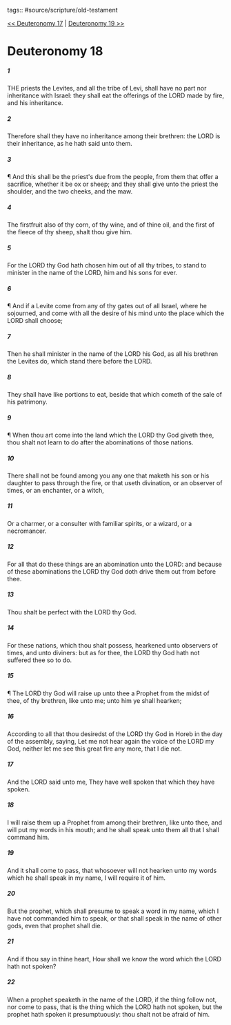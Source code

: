 tags:: #source/scripture/old-testament

[<< Deuteronomy 17](/Old_Testament/05_Deuteronomy/Deuteronomy_17.md) | [Deuteronomy 19 >>](/Old_Testament/05_Deuteronomy/Deuteronomy_19.md)

# Deuteronomy 18

##### 1

THE priests the Levites, and all the tribe of Levi, shall have no part nor inheritance with Israel: they shall eat the offerings of the LORD made by fire, and his inheritance.

##### 2

Therefore shall they have no inheritance among their brethren: the LORD is their inheritance, as he hath said unto them.

##### 3

¶ And this shall be the priest's due from the people, from them that offer a sacrifice, whether it be ox or sheep; and they shall give unto the priest the shoulder, and the two cheeks, and the maw.

##### 4

The firstfruit also of thy corn, of thy wine, and of thine oil, and the first of the fleece of thy sheep, shalt thou give him.

##### 5

For the LORD thy God hath chosen him out of all thy tribes, to stand to minister in the name of the LORD, him and his sons for ever.

##### 6

¶ And if a Levite come from any of thy gates out of all Israel, where he sojourned, and come with all the desire of his mind unto the place which the LORD shall choose;

##### 7

Then he shall minister in the name of the LORD his God, as all his brethren the Levites do, which stand there before the LORD.

##### 8

They shall have like portions to eat, beside that which cometh of the sale of his patrimony.

##### 9

¶ When thou art come into the land which the LORD thy God giveth thee, thou shalt not learn to do after the abominations of those nations.

##### 10

There shall not be found among you any one that maketh his son or his daughter to pass through the fire, or that useth divination, or an observer of times, or an enchanter, or a witch,

##### 11

Or a charmer, or a consulter with familiar spirits, or a wizard, or a necromancer.

##### 12

For all that do these things are an abomination unto the LORD: and because of these abominations the LORD thy God doth drive them out from before thee.

##### 13

Thou shalt be perfect with the LORD thy God.

##### 14

For these nations, which thou shalt possess, hearkened unto observers of times, and unto diviners: but as for thee, the LORD thy God hath not suffered thee so to do.

##### 15

¶ The LORD thy God will raise up unto thee a Prophet from the midst of thee, of thy brethren, like unto me; unto him ye shall hearken;

##### 16

According to all that thou desiredst of the LORD thy God in Horeb in the day of the assembly, saying, Let me not hear again the voice of the LORD my God, neither let me see this great fire any more, that I die not.

##### 17

And the LORD said unto me, They have well spoken that which they have spoken.

##### 18

I will raise them up a Prophet from among their brethren, like unto thee, and will put my words in his mouth; and he shall speak unto them all that I shall command him.

##### 19

And it shall come to pass, that whosoever will not hearken unto my words which he shall speak in my name, I will require it of him.

##### 20

But the prophet, which shall presume to speak a word in my name, which I have not commanded him to speak, or that shall speak in the name of other gods, even that prophet shall die.

##### 21

And if thou say in thine heart, How shall we know the word which the LORD hath not spoken?

##### 22

When a prophet speaketh in the name of the LORD, if the thing follow not, nor come to pass, that is the thing which the LORD hath not spoken, but the prophet hath spoken it presumptuously: thou shalt not be afraid of him.
